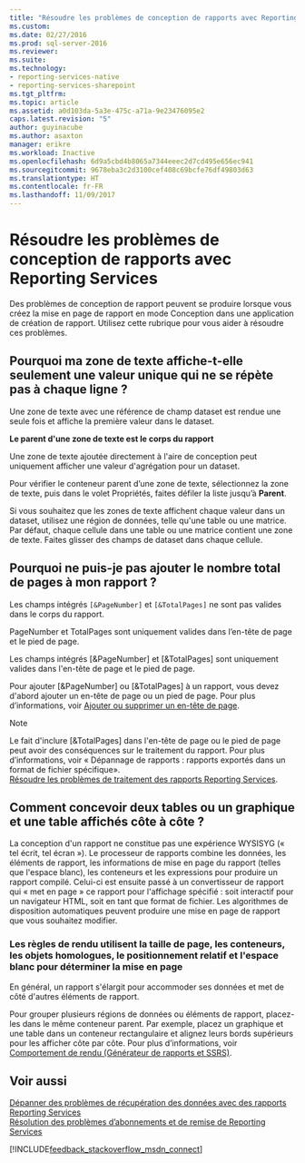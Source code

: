 ```yaml
---
title: "Résoudre les problèmes de conception de rapports avec Reporting Services | Microsoft Docs"
ms.custom: 
ms.date: 02/27/2016
ms.prod: sql-server-2016
ms.reviewer: 
ms.suite: 
ms.technology:
- reporting-services-native
- reporting-services-sharepoint
ms.tgt_pltfrm: 
ms.topic: article
ms.assetid: a0d103da-5a3e-475c-a71a-9e23476095e2
caps.latest.revision: "5"
author: guyinacube
ms.author: asaxton
manager: erikre
ms.workload: Inactive
ms.openlocfilehash: 6d9a5cbd4b8065a7344eeec2d7cd495e656ec941
ms.sourcegitcommit: 9678eba3c2d3100cef408c69bcfe76df49803d63
ms.translationtype: HT
ms.contentlocale: fr-FR
ms.lasthandoff: 11/09/2017
---
```

# <a name="troubleshoot-report-design-issues-with-reporting-services"></a>Résoudre les problèmes de conception de rapports avec Reporting Services
Des problèmes de conception de rapport peuvent se produire lorsque vous créez la mise en page de rapport en mode Conception dans une application de création de rapport. Utilisez cette rubrique pour vous aider à résoudre ces problèmes.   
  
## <a name="why-does-my-text-box-show-only-a-single-value-and-not-repeat-for-every-row"></a>Pourquoi ma zone de texte affiche-t-elle seulement une valeur unique qui ne se répète pas à chaque ligne ?  
Une zone de texte avec une référence de champ dataset est rendue une seule fois et affiche la première valeur dans le dataset.   
  
**Le parent d'une zone de texte est le corps du rapport**  
  
  
Une zone de texte ajoutée directement à l'aire de conception peut uniquement afficher une valeur d'agrégation pour un dataset.  
  
Pour vérifier le conteneur parent d’une zone de texte, sélectionnez la zone de texte, puis dans le volet Propriétés, faites défiler la liste jusqu’à **Parent**.   
  
Si vous souhaitez que les zones de texte affichent chaque valeur dans un dataset, utilisez une région de données, telle qu'une table ou une matrice. Par défaut, chaque cellule dans une table ou une matrice contient une zone de texte. Faites glisser des champs de dataset dans chaque cellule.   
  
## <a name="why-cant-i-add-total-pages-to-my-report"></a>Pourquoi ne puis-je pas ajouter le nombre total de pages à mon rapport ?  
Les champs intégrés `[&PageNumber]` et `[&TotalPages]` ne sont pas valides dans le corps du rapport.   
  
PageNumber et TotalPages sont uniquement valides dans l’en-tête de page et le pied de page.  
  
  
Les champs intégrés [&PageNumber] et [&TotalPages] sont uniquement valides dans l'en-tête de page et le pied de page.   
  
Pour ajouter [&PageNumber] ou [&TotalPages] à un rapport, vous devez d'abord ajouter un en-tête de page ou un pied de page. Pour plus d’informations, voir [Ajouter ou supprimer un en-tête de page](../../reporting-services/report-design/add-or-remove-a-page-header-or-footer-report-builder-and-ssrs.md).  
  
> [!NOTE]  
> Le fait d'inclure [&TotalPages] dans l'en-tête de page ou le pied de page peut avoir des conséquences sur le traitement du rapport. Pour plus d’informations, voir « Dépannage de rapports : rapports exportés dans un format de fichier spécifique».  
[Résoudre les problèmes de traitement des rapports Reporting Services](../../reporting-services/troubleshooting/troubleshoot-processing-of-reporting-services-reports.md).  
  
## <a name="how-do-i-design-two-tables-or-a-chart-and-a-table-to-display-side-by-side"></a>Comment concevoir deux tables ou un graphique et une table affichés côte à côte ?  
La conception d'un rapport ne constitue pas une expérience WYSISYG (« tel écrit, tel écran »). Le processeur de rapports combine les données, les éléments de rapport, les informations de mise en page du rapport (telles que l'espace blanc), les conteneurs et les expressions pour produire un rapport compilé. Celui-ci est ensuite passé à un convertisseur de rapport qui « met en page » ce rapport pour l'affichage spécifié : soit interactif pour un navigateur HTML, soit en tant que format de fichier. Les algorithmes de disposition automatiques peuvent produire une mise en page de rapport que vous souhaitez modifier.   
  
### <a name="rendering-rules-use-page-size-containers-peer-objects-relative-placement-and-white-space-to-determine-layout"></a>Les règles de rendu utilisent la taille de page, les conteneurs, les objets homologues, le positionnement relatif et l'espace blanc pour déterminer la mise en page  
En général, un rapport s'élargit pour accommoder ses données et met de côté d'autres éléments de rapport.   
  
Pour grouper plusieurs régions de données ou éléments de rapport, placez-les dans le même conteneur parent. Par exemple, placez un graphique et une table dans un conteneur rectangulaire et alignez leurs bords supérieurs pour les afficher côte par côte. Pour plus d’informations, voir [Comportement de rendu (Générateur de rapports et SSRS)](../../reporting-services/report-design/rendering-behaviors-report-builder-and-ssrs.md).  
  
## <a name="see-also"></a>Voir aussi  
[Dépanner des problèmes de récupération des données avec des rapports Reporting Services](../../reporting-services/troubleshooting/troubleshoot-data-retrieval-issues-with-reporting-services-reports.md)  
[Résolution des problèmes d’abonnements et de remise de Reporting Services](../../reporting-services/troubleshooting/troubleshoot-reporting-services-subscriptions-and-delivery.md)  
  
  
  

[!INCLUDE[feedback_stackoverflow_msdn_connect](../../includes/feedback-stackoverflow-msdn-connect.md)]

